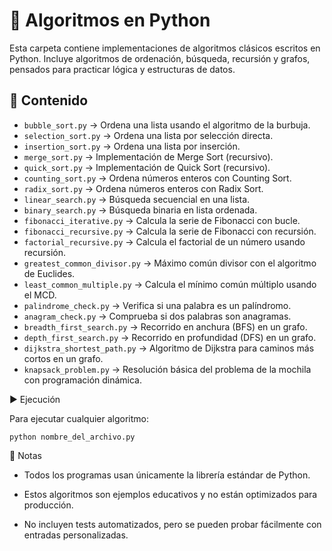 # 🧮 Algoritmos en Python

Esta carpeta contiene implementaciones de algoritmos clásicos escritos en Python.
Incluye algoritmos de ordenación, búsqueda, recursión y grafos, pensados para practicar lógica y estructuras de datos.

## 📂 Contenido

- `bubble_sort.py` → Ordena una lista usando el algoritmo de la burbuja.
- `selection_sort.py` → Ordena una lista por selección directa.
- `insertion_sort.py` → Ordena una lista por inserción.
- `merge_sort.py` → Implementación de Merge Sort (recursivo).
- `quick_sort.py` → Implementación de Quick Sort (recursivo).
- `counting_sort.py` → Ordena números enteros con Counting Sort.
- `radix_sort.py` → Ordena números enteros con Radix Sort.
- `linear_search.py` → Búsqueda secuencial en una lista.
- `binary_search.py` → Búsqueda binaria en lista ordenada.
- `fibonacci_iterative.py` → Calcula la serie de Fibonacci con bucle.
- `fibonacci_recursive.py` → Calcula la serie de Fibonacci con recursión.
- `factorial_recursive.py` → Calcula el factorial de un número usando recursión.
- `greatest_common_divisor.py` → Máximo común divisor con el algoritmo de Euclides.
- `least_common_multiple.py` → Calcula el mínimo común múltiplo usando el MCD.
- `palindrome_check.py` → Verifica si una palabra es un palíndromo.
- `anagram_check.py` → Comprueba si dos palabras son anagramas.
- `breadth_first_search.py` → Recorrido en anchura (BFS) en un grafo.
- `depth_first_search.py` → Recorrido en profundidad (DFS) en un grafo.
- `dijkstra_shortest_path.py` → Algoritmo de Dijkstra para caminos más cortos en un grafo.
- `knapsack_problem.py` → Resolución básica del problema de la mochila con programación dinámica.

▶️ Ejecución

Para ejecutar cualquier algoritmo:
```
python nombre_del_archivo.py
```
📌 Notas

- Todos los programas usan únicamente la librería estándar de Python.

- Estos algoritmos son ejemplos educativos y no están optimizados para producción.

- No incluyen tests automatizados, pero se pueden probar fácilmente con entradas personalizadas.
